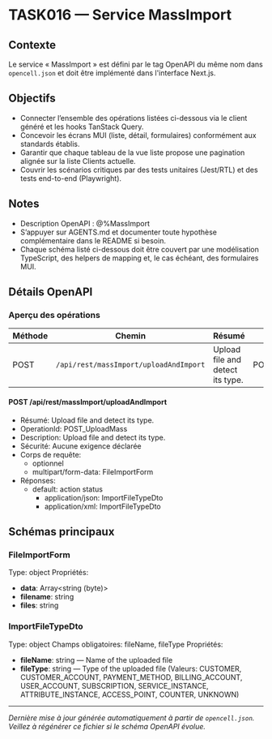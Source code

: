 # TASK016 — Service MassImport

## Contexte
Le service « MassImport » est défini par le tag OpenAPI du même nom dans `opencell.json` et doit être implémenté dans l'interface Next.js.

## Objectifs
- Connecter l’ensemble des opérations listées ci-dessous via le client généré et les hooks TanStack Query.
- Concevoir les écrans MUI (liste, détail, formulaires) conformément aux standards établis.
- Garantir que chaque tableau de la vue liste propose une pagination alignée sur la liste Clients actuelle.
- Couvrir les scénarios critiques par des tests unitaires (Jest/RTL) et des tests end-to-end (Playwright).

## Notes
- Description OpenAPI : @%MassImport
- S’appuyer sur AGENTS.md et documenter toute hypothèse complémentaire dans le README si besoin.
- Chaque schéma listé ci-dessous doit être couvert par une modélisation TypeScript, des helpers de mapping et, le cas échéant, des formulaires MUI.

## Détails OpenAPI

### Aperçu des opérations

| Méthode | Chemin | Résumé | OperationId |
| --- | --- | --- | --- |
| POST | `/api/rest/massImport/uploadAndImport` |  Upload file and detect its type.   |     POST_UploadMass |

#### POST /api/rest/massImport/uploadAndImport

- Résumé:  Upload file and detect its type.  
- OperationId:     POST_UploadMass
- Description: Upload file and detect its type.
- Sécurité: Aucune exigence déclarée
- Corps de requête:
  - optionnel
  - multipart/form-data: FileImportForm
- Réponses:
  - default: action status
    - application/json: ImportFileTypeDto
    - application/xml: ImportFileTypeDto

## Schémas principaux

### FileImportForm
Type: object
Propriétés:
- **data**: Array<string (byte)>
- **filename**: string
- **files**: string

### ImportFileTypeDto
Type: object
Champs obligatoires: fileName, fileType
Propriétés:
- **fileName**: string — Name of the uploaded file
- **fileType**: string — Type of the uploaded file (Valeurs: CUSTOMER, CUSTOMER_ACCOUNT, PAYMENT_METHOD, BILLING_ACCOUNT, USER_ACCOUNT, SUBSCRIPTION, SERVICE_INSTANCE, ATTRIBUTE_INSTANCE, ACCESS_POINT, COUNTER, UNKNOWN)

---

_Dernière mise à jour générée automatiquement à partir de `opencell.json`. Veillez à régénérer ce fichier si le schéma OpenAPI évolue._

